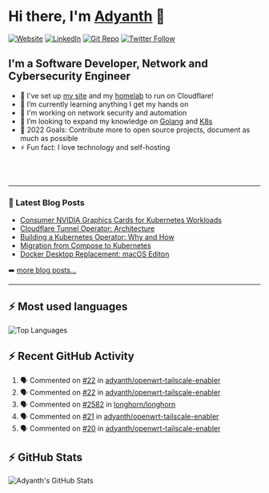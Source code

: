 # Hi there, I'm [Adyanth][website] 👋

[![Website](https://img.shields.io/website?label=adyanth.dev&style=for-the-badge&url=https%3A%2F%2Fadyanth.dev)](https://adyanth.dev)
[![LinkedIn](https://img.shields.io/badge/LinkedIn-adyanth--h-blue?style=for-the-badge)](https://www.linkedin.com/in/adyanth-h/)
[![Git Repo](https://img.shields.io/badge/Git%20Repo-git.adyanth.site-green?style=for-the-badge)](https://git.adyanth.site/adyanth)
[![Twitter Follow](https://img.shields.io/twitter/follow/Adyanth_H?color=1DA1F2&logo=twitter&style=for-the-badge)](https://twitter.com/intent/follow?original_referer=https%3A%2F%2Fgithub.com%2FAdyanth_H&screen_name=Adyanth_H)

## I'm a Software Developer, Network and Cybersecurity Engineer

- 🔭 I've set up [my site][website] and my [homelab](https://adyanth.site/series/homelab/) to run on Cloudflare!
- 🌱 I’m currently learning anything I get my hands on
- 🏢 I'm working on network security and automation
- 👯 I’m looking to expand my knowledge on [Golang](https://adyanth.site/tags/golang/) and [K8s](https://adyanth.site/tags/kubernetes/)
- 🥅 2022 Goals: Contribute more to open source projects, document as much as possible
- ⚡ Fun fact: I love technology and self-hosting

<!-- ### Languages and Tools -->

<br />
<br />

---

### 📕 Latest Blog Posts

<!-- BLOG-POST-LIST:START -->
- [Consumer NVIDIA Graphics Cards for Kubernetes Workloads](https://adyanth.dev/posts/migration-compose-k8s/nvidia-graphics-kubernetes/)
- [Cloudflare Tunnel Operator: Architecture](https://adyanth.dev/posts/migration-compose-k8s/cloudflare-tunnel-operator-architecture/)
- [Building a Kubernetes Operator: Why and How](https://adyanth.dev/posts/migration-compose-k8s/building-k8s-operator/)
- [Migration from Compose to Kubernetes](https://adyanth.dev/posts/migration-compose-k8s/preface/)
- [Docker Desktop Replacement: macOS Editon](https://adyanth.dev/posts/docker-desktop-replacement-macos/)
<!-- BLOG-POST-LIST:END -->

➡️ [more blog posts...](https://adyanth.dev/archives/)

---

## :zap: Most used languages

![Top Languages](https://github-readme-stats.vercel.app/api/top-langs/?username=adyanth&hide=javascript&count_private=true&theme=dark)

## :zap: Recent GitHub Activity
  
<!--START_SECTION:activity-->
1. 🗣 Commented on [#22](https://github.com/adyanth/openwrt-tailscale-enabler/issues/22) in [adyanth/openwrt-tailscale-enabler](https://github.com/adyanth/openwrt-tailscale-enabler)
2. 🗣 Commented on [#22](https://github.com/adyanth/openwrt-tailscale-enabler/issues/22) in [adyanth/openwrt-tailscale-enabler](https://github.com/adyanth/openwrt-tailscale-enabler)
3. 🗣 Commented on [#2582](https://github.com/longhorn/longhorn/issues/2582) in [longhorn/longhorn](https://github.com/longhorn/longhorn)
4. 🗣 Commented on [#21](https://github.com/adyanth/openwrt-tailscale-enabler/issues/21) in [adyanth/openwrt-tailscale-enabler](https://github.com/adyanth/openwrt-tailscale-enabler)
5. 🗣 Commented on [#20](https://github.com/adyanth/openwrt-tailscale-enabler/issues/20) in [adyanth/openwrt-tailscale-enabler](https://github.com/adyanth/openwrt-tailscale-enabler)
<!--END_SECTION:activity-->

</details>

## :zap: GitHub Stats

![Adyanth's GitHub Stats](https://github-readme-stats.vercel.app/api?username=adyanth&show_icons=true&hide_border=true&count_private=true&theme=dark)

[website]: https://adyanth.dev/
[twitter]: https://twitter.com/Adyanth_H
[linkedin]: https://linkedin.com/in/adyanth-h/
